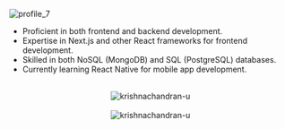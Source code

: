 ![profile_7](https://krishnachandran-u.github.io/krishnachandran-u/assets/images/name.png)

- Proficient in both frontend and backend development.
- Expertise in Next.js and other React frameworks for frontend development.
- Skilled in both NoSQL (MongoDB) and SQL (PostgreSQL) databases.
- Currently learning React Native for mobile app development.

<!-- Uncomment the following lines if you want to display badges -->
<!-- 
<div align="center">
  <img src="https://img.shields.io/badge/SOFTWARE%20DEVELOPER-teal?style=for-the-badge"/>
  <img src="https://img.shields.io/badge/FRONTEND-teal?style=for-the-badge"/>
  <img src="https://img.shields.io/badge/MACHINE%20LEARNING-teal?style=for-the-badge"/>
</div>
-->

<!--
# ![Static Badge](https://img.shields.io/badge/currently%20working%20on%20'textrade'-purple?style=for-the-badge)[ ↗](https://textrade.irfan.live/)
-->

<br>

<div align="center">
  <img src="https://github-readme-streak-stats.herokuapp.com/?user=krishnachandran-u" alt="krishnachandran-u" />
</div>

<br>

<div align="center">
  <img src="https://github-readme-stats.vercel.app/api?username=krishnachandran-u&show_icons=true&locale=en" alt="krishnachandran-u" />
</div>
